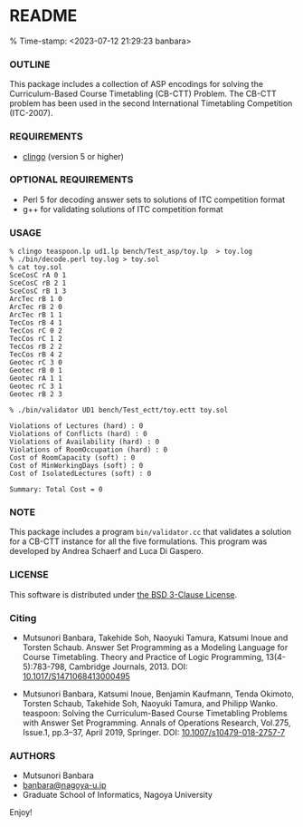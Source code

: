 # README
% Time-stamp: <2023-07-12 21:29:23 banbara>

### OUTLINE

This package includes a collection of ASP encodings for solving the Curriculum-Based Course
Timetabling (CB-CTT) Problem.
The CB-CTT problem has been used in the second International Timetabling
Competition (ITC-2007).

### REQUIREMENTS
- [clingo](https://potassco.org/clingo/) (version 5 or higher)

### OPTIONAL REQUIREMENTS
- Perl 5 for decoding answer sets to solutions of ITC competition format
- g++ for validating solutions of ITC competition format

### USAGE

```
% clingo teaspoon.lp ud1.lp bench/Test_asp/toy.lp  > toy.log
% ./bin/decode.perl toy.log > toy.sol
% cat toy.sol
SceCosC rA 0 1
SceCosC rB 2 1
SceCosC rB 1 3
ArcTec rB 1 0
ArcTec rB 2 0
ArcTec rB 1 1
TecCos rB 4 1
TecCos rC 0 2
TecCos rC 1 2
TecCos rB 2 2
TecCos rB 4 2
Geotec rC 3 0
Geotec rB 0 1
Geotec rA 1 1
Geotec rC 3 1
Geotec rB 2 3
```

```
% ./bin/validator UD1 bench/Test_ectt/toy.ectt toy.sol

Violations of Lectures (hard) : 0
Violations of Conflicts (hard) : 0
Violations of Availability (hard) : 0
Violations of RoomOccupation (hard) : 0
Cost of RoomCapacity (soft) : 0
Cost of MinWorkingDays (soft) : 0
Cost of IsolatedLectures (soft) : 0

Summary: Total Cost = 0
```

### NOTE
This package includes a program `bin/validator.cc` that validates a
solution for a CB-CTT instance for all the five formulations.
This program was developed by Andrea Schaerf and Luca Di Gaspero.

### LICENSE

This software is distributed under [the BSD 3-Clause License](https://opensource.org/license/bsd-3-clause/).

### Citing

- Mutsunori Banbara, Takehide Soh, Naoyuki Tamura, Katsumi Inoue and Torsten Schaub. 
  Answer Set Programming as a Modeling Language for Course Timetabling. 
  Theory and Practice of Logic Programming, 13(4-5):783-798, Cambridge Journals, 2013. 
  DOI: [10.1017/S1471068413000495](http://doi.org/10.1017/S1471068413000495)

- Mutsunori Banbara, Katsumi Inoue, Benjamin Kaufmann, Tenda Okimoto, Torsten Schaub, Takehide Soh, Naoyuki Tamura, and Philipp Wanko.
  teaspoon: Solving the Curriculum-Based Course Timetabling Problems with Answer Set Programming. 
  Annals of Operations Research, Vol.275, Issue.1, pp.3–37, April 2019, Springer.
  DOI: [10.1007/s10479-018-2757-7](http://doi.org/10.1007/s10479-018-2757-7)

### AUTHORS
- Mutsunori Banbara
- banbara@nagoya-u.jp
- Graduate School of Informatics, Nagoya University

Enjoy!
